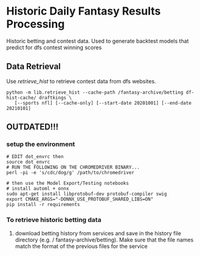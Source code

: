 # Historic Daily Fantasy Results Processing
Historic betting and contest data. Used to generate backtest
models that predict for dfs contest winning scores

## Data Retrieval
Use _retrieve_hist_ to retrieve contest data from dfs websites.
```
python -m lib.retrieve_hist --cache-path /fantasy-archive/betting df-hist-cache/ draftkings \
   [--sports nfl] [--cache-only] [--start-date 20201001] [--end-date 20210101]
```


## OUTDATED!!!
### setup the environment
```
# EDIT dot_envrc then
source dot_envrc
# RUN THE FOLLOWING ON THE CHROMEDRIVER BINARY...
perl -pi -e 's/cdc/dog/g' /path/to/chromedriver

# then use the Model Export/Testing notebooks
# install automl + onnx
sudo apt-get install libprotobuf-dev protobuf-compiler swig
export CMAKE_ARGS="-DONNX_USE_PROTOBUF_SHARED_LIBS=ON"
pip install -r requirements
```

### To retrieve historic betting data
1. download betting history from services and save in the history file directory (e.g. /
   fantasy-archive/betting). Make sure that the file names match the format of the previous
   files for the service
